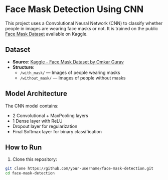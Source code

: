
# Face Mask Detection Using CNN

This project uses a Convolutional Neural Network (CNN) to classify whether people in images are wearing face masks or not. It is trained on the public [Face Mask Dataset](https://www.kaggle.com/datasets/omkargurav/face-mask-dataset) available on Kaggle.



## Dataset

- **Source**: [Kaggle - Face Mask Dataset by Omkar Gurav](https://www.kaggle.com/datasets/omkargurav/face-mask-dataset)
- **Structure**:
  - `/with_mask/` — Images of people wearing masks
  - `/without_mask/` — Images of people without masks



## Model Architecture

The CNN model contains:
- 2 Convolutional + MaxPooling layers
- 1 Dense layer with ReLU
- Dropout layer for regularization
- Final Softmax layer for binary classification


## How to Run

1. Clone this repository:

```bash
git clone https://github.com/your-username/face-mask-detection.git
cd face-mask-detection
